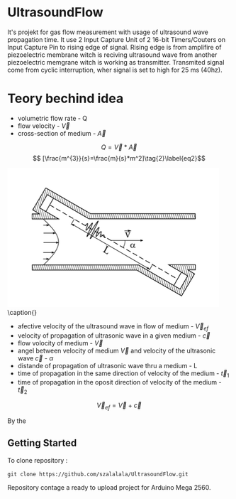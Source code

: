 # UltrasoundFlow
It's projekt for gas flow measurement with usage of ultrasound wave propagation time. It use 2 Input Capture Unit of 2 16-bit Timers/Couters on Input Capture Pin to rising edge of signal. Rising edge is from amplifire of piezoelectric membrane witch is reciving ultrasound wave from another piezoelectric memgrane witch is working as transmitter. Transmited signal come from cyclic interruption, wher signal is set to high for 25 ms (40hz).

# Teory bechind idea

* volumetric flow rate - Q
* flow velocity - $\vec{V}$
* cross-section of medium - $\vec{A}$

$$ Q=\vec{V}*\vec{A}\tag{1}\label{eq1}$$
$$ [\frac{m^{3}}{s}=\frac{m}{s}*m^2]\tag{2}\label{eq2}$$

![Efective velocity](Pic/Teory1.png)
\caption{}

* afective velocity of the ultrasound wave in flow of medium - $\vec{V}_{ef}$
* velocity of propagation of ultrasonic wave in a given medium - $\vec{c}$
* flow volocity of medium - $\vec{V}$
* angel between velocity of medium $\vec{V}$ and velocity of the ultrasonic wave  $\vec{c}$ - $\alpha$
* distande of propagation of ultrasonic wave thru a medium - L
* time of propagation in the same direction of velocity of the medium - $\vec{t}_{1}$
* time of propagation in the oposit direction of velocity of the medium - $\vec{t}_{2}$

$$ \vec{V}_{ef}=\vec{V}+\vec{c} \tag{3}\label{eq3}$$


By the 

## Getting Started

To clone repository :
```
git clone https://github.com/szalalala/UltrasoundFlow.git
```
Repository contage a ready to upload project for Arduino Mega 2560.
